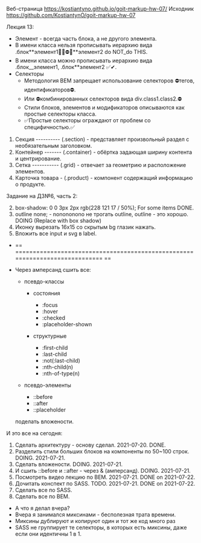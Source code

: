 Веб-страница https://kostiantyno.github.io/goit-markup-hw-07/ Исходник
https://github.com/KostiantynO/goit-markup-hw-07

Лекция 13:

- Элемент - всегда часть блока, а не другого элемента.
- В имени класса нельзя прописывать иерархию вида .блок**элемент1🛑🚫⛔❌**элемент2 do NOT_do THIS.
- В имени класса можно прописывать иерархию вида .блок\_\_элемент1, .блок\*\*элемент2 ✅✔.
- Селекторы
  - Методология BEM запрещает использование селекторов ⛔тегов, идентификаторов⛔.
  - Или ⛔комбинированных селекторов вида div.class1.class2.⛔
  - Стили блоков, элементов и модификаторов описываются как простые селекторы класса.
  - ✅Простые селекторы ограждают от проблем со специфичностью.✅

1. Секция ---------- (.section) - представляет произвольный раздел с необязательным заголовком.
2. Контейнер ------- (.container) - обёртка задающая ширину контента и центрирование.
3. Сетка ----------- (.grid) - отвечает за геометрию и расположение элементов.
4. Карточка товара - (.product) - компонент содержащий информацию о продукте.

Задание на ДЗ№6, часть 2:

2. box-shadow: 0 0 3px 2px rgb(228 121 17 / 50%); For some items DONE.
3. outline none; - nonononono не трогать outline, outline - это хорошо. DOING (Replace with box
   shadow)
4. Иконку вырезать 16x15 со скрытым bg глазик нажать.
5. Вложить все input и svg в label.

- == ============================================================================ ==

- Через амперсанд сшить все:

  - псевдо-классы

    - состояния

      - :focus
      - :hover
      - :checked
      - :placeholder-shown

    - структурные
      - :first-child
      - :last-child
      - :not(:last-child)
      - :nth-child(n)
      - :nth-of-type(n)

  - псевдо-элементы
    - ::before
    - ::after
    - ::placeholder

  поделать вложености.

И это все на сегодня:

1. Сделать архитектуру - основу сделал. 2021-07-20. DONE.
2. Разделить стили больших блоков на компоненты по 50~100 строк. DOING. 2021-07-21.
3. Сделать вложености. DOING. 2021-07-21.
4. И сшить ::before и ::after - через & (амперсанд). DOING. 2021-07-21.
5. Посмотреть видео лекцию по BEM. 2021-07-21. DONE on 2021-07-22.
6. Дочитать конспект по SASS. TODO. 2021-07-21. DONE on 2021-07-22.
7. Сделать все по SASS.
8. Сделать все по BEM.

- А что я делал вчера?
- Вчера я занимался миксинами - бесполезная трата времени.
- Миксины дублируют и копируют один и тот же код много раз
- SASS не группирует те селекторы, в которых есть миксины, даже если они идентичны 1 в 1.
